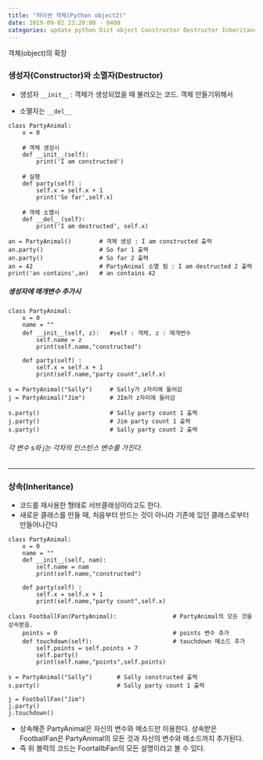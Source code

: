```yaml
---
title: "파이썬 객체(Python object2)"
date: 2019-09-02 23:20:00 - 0400
categories: update python Dict object Constructor Destructor Inheritance
---
```


객체(object)의 확장
### 생성자(Constructor)와 소멸자(Destructor)
- 생성자 `__init__`
: 객체가 생성되었을 때 불러오는 코드. 객체 만들기위해서

- 소멸자는 `__del__`

```
class PartyAnimal:
    x = 0

	# 객체 생성시
    def __init__(self):
        print('I am constructed')

    # 실행
    def party(self) :
        self.x = self.x + 1
        print('So far',self.x)

	# 객체 소멸시
    def __del__(self):
        print('I am destructed', self.x)

an = PartyAnimal()        # 객체 생성 : I am constructed 출력
an.party()                # So far 1 출력
an.party()                # So far 2 출력
an = 42                   # PartyAnimal 소멸 됨 : I am destructed 2 출력
print('an contains',an)   # an contains 42
```
##### 생성자에 매개변수 추가시

 
```
class PartyAnimal:
    x = 0
    name = ""
    def __init__(self, z):   #self : 객체, z : 매개변수
        self.name = z
        print(self.name,"constructed")

    def party(self) :
        self.x = self.x + 1
        print(self.name,"party count",self.x)

s = PartyAnimal("Sally")     # Sally가 z자리에 들어감
j = PartyAnimal("Jim")       # JIm가 z자리에 들어감

s.party()                    # Sally party count 1 출력
j.party()                    # Jim party count 1 출력
s.party()                    # Sally party count 2 출력
```
######  각 변수 s와 j는  각자의 인스턴스 변수를 가진다.

- - -
 
###  상속(Inheritance)
-  코드를 재사용한 형태로 서브클래싱이라고도 한다.
- 새로운 클래스를 만들 때, 처음부터 만드는 것이 아니라 기존에 있던 클래스로부터 만들어나간다

```
class PartyAnimal:
    x = 0
    name = ""
    def __init__(self, nam):
        self.name = nam
        print(self.name,"constructed")

    def party(self) :
        self.x = self.x + 1
        print(self.name,"party count",self.x)

class FootballFan(PartyAnimal):                # PartyAnimal의 모든 것을 상속받음.
    points = 0                                 # points 변수 추가
    def touchdown(self):                       # touchdown 메소드 추가
        self.points = self.points + 7
        self.party()
        print(self.name,"points",self.points)
            
s = PartyAnimal("Sally")       # Sally constructed 출력
s.party()                      # Sally party count 1 출력

j = FootballFan("Jim")
j.party()
j.touchdown()

```
-  상속해준 PartyAnimal은 자신의 변수와 메소드만 이용한다.
상속받은 FootballFan은 PartyAnimal의 모든 것과 자신의 변수와 메소드까지 추가된다.
-  즉 위 블럭의 코드는 FoortallbFan의 모든 설명이라고 볼 수 있다.
